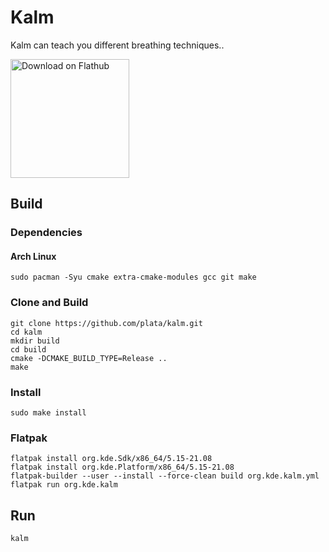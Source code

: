 # Kalm
Kalm can teach you different breathing techniques..

<a href='https://flathub.org/apps/details/org.kde.kalm'><img width='190px' alt='Download on Flathub' src='https://flathub.org/assets/badges/flathub-badge-i-en.png'/></a>

## Build
### Dependencies
#### Arch Linux
```
sudo pacman -Syu cmake extra-cmake-modules gcc git make
```

### Clone and Build
```
git clone https://github.com/plata/kalm.git
cd kalm
mkdir build
cd build
cmake -DCMAKE_BUILD_TYPE=Release ..
make
```

### Install
```
sudo make install
```

### Flatpak
```
flatpak install org.kde.Sdk/x86_64/5.15-21.08
flatpak install org.kde.Platform/x86_64/5.15-21.08
flatpak-builder --user --install --force-clean build org.kde.kalm.yml
flatpak run org.kde.kalm
```

## Run
```
kalm
```
